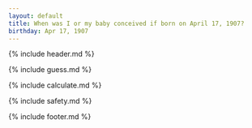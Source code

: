 ```yaml
---
layout: default
title: When was I or my baby conceived if born on April 17, 1907?
birthday: Apr 17, 1907
---
```


{% include header.md %}

{% include guess.md %}

{% include calculate.md %}

{% include safety.md %}

{% include footer.md %}



